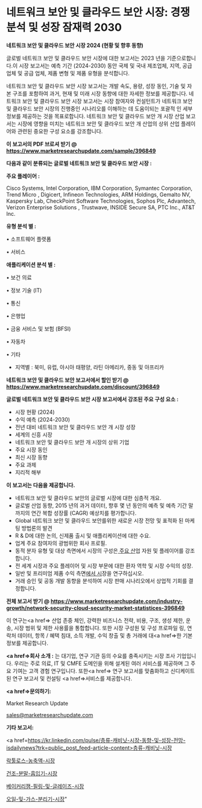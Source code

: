 # 네트워크 보안 및 클라우드 보안 시장: 경쟁 분석 및 성장 잠재력 2030

<strong>네트워크 보안 및 클라우드 보안 시장 2024 (현황 및 향후 동향)</strong>

글로벌 네트워크 보안 및 클라우드 보안 시장에 대한 보고서는 2023 년을 기준으로합니다.이 시장 보고서는 예측 기간 (2024-2030) 동안 국제 및 국내 제조업체, 지역, 공급 업체 및 공급 업체, 제품 변형 및 제품 유형을 분석합니다.

네트워크 보안 및 클라우드 보안 시장 보고서는 개발 속도, 용량, 성장 동인, 기술 및 자본 구조를 포함하여 과거, 현재 및 미래 시장 동향에 대한 자세한 정보를 제공합니다. 네트워크 보안 및 클라우드 보안 시장 보고서는 시장 참여자와 컨설턴트가 네트워크 보안 및 클라우드 보안 시장의 진행중인 시나리오를 이해하는 데 도움이되는 포괄적 인 세부 정보를 제공하는 것을 목표로합니다. 네트워크 보안 및 클라우드 보안 개 시장 산업 보고서는 시장에 영향을 미치는 네트워크 보안 및 클라우드 보안 개 산업의 상위 산업 플레이어와 관련된 중요한 구성 요소를 강조합니다.



<strong>이 보고서의 PDF 브로셔 받기 @ <a href=https://www.marketresearchupdate.com/sample/396849>https://www.marketresearchupdate.com/sample/396849</a></strong>



<strong>다음과 같이 분류되는 글로벌 네트워크 보안 및 클라우드 보안 시장 :</strong>



<strong>주요 플레이어 :</strong>

Cisco Systems, Intel Corporation, IBM Corporation, Symantec Corporation, Trend Micro , Digicert, Infineon Technologies, ARM Holdings, Gemalto NV, Kaspersky Lab, CheckPoint Software Technologies, Sophos Plc, Advantech, Verizon Enterprise Solutions , Trustwave, INSIDE Secure SA, PTC Inc., AT&T Inc.



<strong>유형 분석 별 :</strong>

• 소프트웨어 플랫폼

• 서비스



<strong>애플리케이션 분석 별 :</strong>

• 보건 의료

• 정보 기술 (IT)

• 통신

• 은행업

• 금융 서비스 및 보험 (BFSI)

• 자동차

• 기타

<ul>
  <li>지역별 : 북미, 유럽, 아시아 태평양, 라틴 아메리카, 중동 및 아프리카</li>
</ul>


<strong>네트워크 보안 및 클라우드 보안 보고서에서 할인 받기 @ <a href=https://www.marketresearchupdate.com/discount/396849>https://www.marketresearchupdate.com/discount/396849</a></strong>



<strong>글로벌 네트워크 보안 및 클라우드 보안 시장 보고서에서 강조된 주요 구성 요소 :</strong>
<ul>
  <li>시장 현황 (2024)</li>
  <li>수익 예측 (2024-2030)</li>
  <li>전년 대비 네트워크 보안 및 클라우드 보안 개 시장 성장</li>
  <li>세계의 신흥 시장</li>
  <li>네트워크 보안 및 클라우드 보안 개 시장의 상위 기업</li>
  <li>주요 시장 동인</li>
  <li>최신 시장 동향</li>
  <li>주요 과제</li>
  <li>지리적 해부</li>
</ul>


<strong>이 보고서는 다음을 제공합니다.</strong>
<ul>
  <li>네트워크 보안 및 클라우드 보안의 글로벌 시장에 대한 심층적 개요.</li>
  <li>글로벌 산업 동향, 2015 년의 과거 데이터, 향후 몇 년 동안의 예측 및 예측 기간 말까지의 연간 복합 성장률 (CAGR) 예상치를 평가합니다.</li>
  <li>Global 네트워크 보안 및 클라우드 보안를위한 새로운 시장 전망 및 표적화 된 마케팅 방법론의 발견</li>
  <li>R &amp; D에 대한 논의, 신제품 출시 및 애플리케이션에 대한 수요.</li>
  <li>업계 주요 참여자의 광범위한 회사 프로필.</li>
  <li>동적 분자 유형 및 대상 측면에서 시장의 구성은<a href=> 주요 산</a>업 자원 및 플레이어를 강조합니다.</li>
  <li>전 세계 시장과 주요 플레이어 및 시장 부문에 대한 환자 역학 및 시장 수익의 성장.</li>
  <li>일반 및 프리미엄 제품 수익 측면<a href=>에서 시</a>장을 연구하십시오.</li>
  <li>거래 승인 및 공동 개발 동향을 분석하여 시장 판매 시나리오에서 상업적 기회를 결정합니다.</li>
</ul>



<strong>전체 보고서 받기 @ <a href=https://www.marketresearchupdate.com/industry-growth/network-security-cloud-security-market-statistices-396849>https://www.marketresearchupdate.com/industry-growth/network-security-cloud-security-market-statistices-396849</a></strong>

이 연구는<a href=> 산업 존중</a> 체인, 강력한 비즈니스 전략, 비용, 구조, 생성 제한, 운송, 시장 범위 및 제한 사용률을 통합합니다. 또한 시장 구성원 및 구성 프로파일 링, 연락처 데이터, 항목 / 혜택 침대, 소득 개발, 수익 창출 및 총 거래에 대<a href=>한 기본 </a>정보를 제공합니다.



<strong><a href=>회사 소</a>개 :</strong>
는 대기업, 연구 기관 등의 수요를 충족시키는 시장 조사 기업입니다. 우리는 주로 의료, IT 및 CMFE 도메인을 위해 설계된 여러 서비스를 제공하며 그 주요 기여는 고객 경험 연구입니다. 또한<a href=> 연구 보</a>고서를 맞춤화하고 신디케이트 된 연구 보고서 및 컨설팅 <a href=>서비스</a>를 제공합니다.



<strong><a href=>문의하기:</a></strong>

Market Research Update

sales@marketresearchupdate.com



<strong>기타 보고서:</strong>

<a href=https://kr.linkedin.com/pulse/층류-캐비닛-시장-동향-및-성장-전망-isdailynews?trk=public_post_feed-article-content>층류-캐비닛-시장</a>

<a href=https://www.linkedin.com/pulse/락툴로스-농축액-시장-세분화-연구-및-목표-고객2029년-trend-tracking-tips-360-analysis/>락툴로스-농축액-시장</a>

<a href=https://www.linkedin.com/pulse/건조-분말-흡입기-시장-규모-및-성장-2023-market-matrix-musings-analysis-ma3mf/>건조-분말-흡입기-시장</a>

<a href=https://www.linkedin.com/pulse/베이커리잼-필링-및-글레이즈-시장-규모-성장-2023-data-dive-diaries-24-analysis-kujkf/>베이커리잼-필링-및-글레이즈-시장</a>

<a href=https://www.linkedin.com/pulse/오일-및-가스-분리기-시장-현재-미래-성장-2030-analytics-avenue-adventures-24-ana-wp4hc/>오일-및-가스-분리기-시장</a>"
